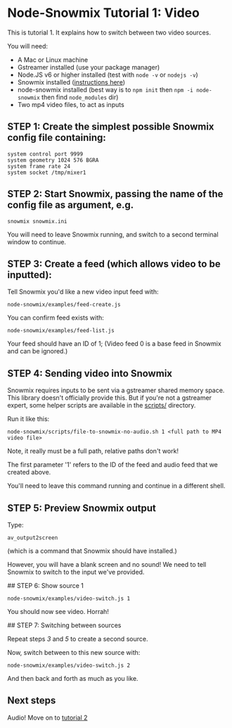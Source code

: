 # Node-Snowmix Tutorial 1: Video

This is tutorial 1. It explains how to switch between two video sources.

You will need:

* A Mac or Linux machine
* Gstreamer installed (use your package manager)
* Node.JS v6 or higher installed (test with `node -v` or `nodejs -v`)
* Snowmix installed ([instructions here](http://snowmix.sourceforge.net/Intro/compileandinstall.html))
* node-snowmix installed (best way is to `npm init` then `npm -i node-snowmix` then find `node_modules` dir)
* Two mp4 video files, to act as inputs

## STEP 1: Create the simplest possible Snowmix config file containing:

    system control port 9999
    system geometry 1024 576 BGRA
    system frame rate 24
    system socket /tmp/mixer1

## STEP 2: Start Snowmix, passing the name of the config file as argument, e.g.

    snowmix snowmix.ini

You will need to leave Snowmix running, and switch to a second terminal window to continue.

## STEP 3: Create a feed (which allows video to be inputted):

Tell Snowmix you'd like a new video input feed with:

    node-snowmix/examples/feed-create.js

You can confirm feed exists with:

    node-snowmix/examples/feed-list.js

Your feed should have an ID of 1;
(Video feed 0 is a base feed in Snowmix and can be ignored.)

## STEP 4: Sending video into Snowmix

Snowmix requires inputs to be sent via a gstreamer shared memory space.
This library doesn't officially provide this. But if you're not a gstreamer expert,
some helper scripts are available in the [scripts/](../scripts/) directory.

Run it like this:

    node-snowmix/scripts/file-to-snowmix-no-audio.sh 1 <full path to MP4 video file>

Note, it really must be a full path, relative paths don't work!

The first parameter '1' refers to the ID of the feed and audio feed that we created above.

You'll need to leave this command running and continue in a different shell.

## STEP 5: Preview Snowmix output

Type:

    av_output2screen

(which is a command that Snowmix should have installed.)

However, you will have a blank screen and no sound!
We need to tell Snowmix to switch to the input we've provided.

## STEP 6: Show source 1

    node-snowmix/examples/video-switch.js 1

You should now see video. Horrah!

## STEP 7: Switching between sources

Repeat steps *3* and *5* to create a second source.

Now, switch between to this new source with:

    node-snowmix/examples/video-switch.js 2

And then back and forth as much as you like.

## Next steps

Audio! Move on to [tutorial 2](tutorial2--switching-audio.md)
